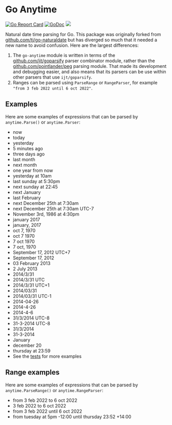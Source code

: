# Go Anytime

[![Go Report Card](https://goreportcard.com/badge/github.com/ijt/go-anytime)](https://goreportcard.com/report/github.com/ijt/go-anytime)
[![GoDoc](https://godoc.org/github.com/ijt/go-anytime?status.svg)](https://godoc.org/github.com/ijt/go-anytime)
![](https://img.shields.io/badge/license-MIT-blue.svg)

Natural date time parsing for Go. This package was originally forked from
[github.com/tj/go-naturaldate](https://github.com/tj/go-naturaldate) but has diverged so much that it needed a new name
to avoid confusion. Here are the largest differences:

1. The `go-anytime` module is written in terms of the [github.com/ijt/goparsify](https://github.com/ijt/goparsify) parser combinator module, rather than the [github.com/pointlander/peg](https://github.com/pointlander/peg) parsing module. That made its development and debugging easier, and also means that its parsers can be use within other parsers that use `ijt/goparsify`.
2. Ranges can be parsed using `ParseRange` or `RangeParser`, for example `"from 3 feb 2022 until 6 oct 2022"`.

## Examples

Here are some examples of expressions that can be parsed by `anytime.Parse()` or `anytime.Parser`:

- now
- today
- yesterday
- 5 minutes ago
- three days ago
- last month
- next month
- one year from now
- yesterday at 10am
- last sunday at 5:30pm
- next sunday at 22:45
- next January
- last February
- next December 25th at 7:30am
- next December 25th at 7:30am UTC-7
- November 3rd, 1986 at 4:30pm
- january 2017
- january, 2017
- oct 7, 1970
- oct 7 1970
- 7 oct 1970
- 7 oct, 1970
- September 17, 2012 UTC+7
- September 17, 2012
- 03 February 2013
- 2 July 2013
- 2014/3/31
- 2014/3/31 UTC
- 2014/3/31 UTC+1
- 2014/03/31
- 2014/03/31 UTC-1
- 2014-04-26
- 2014-4-26
- 2014-4-6
- 31/3/2014 UTC-8
- 31-3-2014 UTC-8
- 31/3/2014
- 31-3-2014
- January
- december 20
- thursday at 23:59
- See the [tests](./anytime_test.go) for more examples

## Range examples

Here are some examples of expressions that can be parsed by `anytime.ParseRange()` or `anytime.RangeParser`:

- from 3 feb 2022 to 6 oct 2022
- 3 feb 2022 to 6 oct 2022
- from 3 feb 2022 until 6 oct 2022
- from tuesday at 5pm -12:00 until thursday 23:52 +14:00
